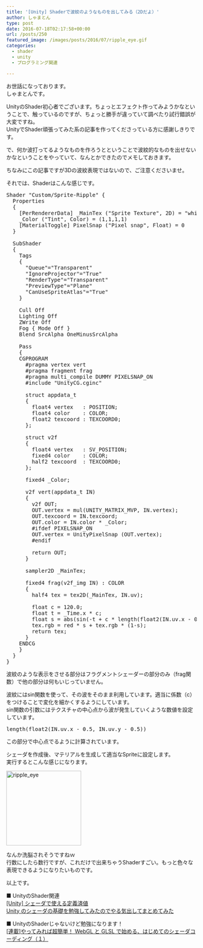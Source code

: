 ```yaml
---
title: '[Unity] Shaderで波紋のようなものを出してみる（2Dだよ）'
author: しゃまとん
type: post
date: 2016-07-18T02:17:58+00:00
url: /posts/250
featured_image: /images/posts/2016/07/ripple_eye.gif
categories:
  - shader
  - unity
  - プログラミング関連

---
```

お世話になっております。  
しゃまとんです。

UnityのShader初心者でございます。ちょっとエフェクト作ってみようかなということで、触っているのですが、ちょっと勝手が違っていて調べたり試行錯誤が大変ですね。  
UnityでShader頑張ってみた系の記事を作ってくださっている方に感謝しきりです。

で、何か波打ってるようなものを作ろうとということで波紋的なものを出せないかなということをやっていて、なんとかできたのでメモしておきます。

ちなみにこの記事ですが3Dの波紋表現ではないので、ご注意くださいませ。

それでは、Shaderはこんな感じです。

<pre class="brush: text; gutter: true">Shader "Custom/Sprite-Ripple" {
  Properties
  {
    [PerRendererData] _MainTex ("Sprite Texture", 2D) = "white" {}
    _Color ("Tint", Color) = (1,1,1,1)
    [MaterialToggle] PixelSnap ("Pixel snap", Float) = 0
  }

  SubShader
  {
    Tags
    { 
      "Queue"="Transparent" 
      "IgnoreProjector"="True" 
      "RenderType"="Transparent" 
      "PreviewType"="Plane"
      "CanUseSpriteAtlas"="True"
    }

    Cull Off
    Lighting Off
    ZWrite Off
    Fog { Mode Off }
    Blend SrcAlpha OneMinusSrcAlpha

    Pass
    {
    CGPROGRAM
      #pragma vertex vert
      #pragma fragment frag
      #pragma multi_compile DUMMY PIXELSNAP_ON
      #include "UnityCG.cginc"
      
      struct appdata_t
      {
        float4 vertex   : POSITION;
        float4 color    : COLOR;
        float2 texcoord : TEXCOORD0;
      };

      struct v2f
      {
        float4 vertex   : SV_POSITION;
        fixed4 color    : COLOR;
        half2 texcoord  : TEXCOORD0;
      };
      
      fixed4 _Color;

      v2f vert(appdata_t IN)
      {
        v2f OUT;
        OUT.vertex = mul(UNITY_MATRIX_MVP, IN.vertex);
        OUT.texcoord = IN.texcoord;
        OUT.color = IN.color * _Color;
        #ifdef PIXELSNAP_ON
        OUT.vertex = UnityPixelSnap (OUT.vertex);
        #endif

        return OUT;
      }

      sampler2D _MainTex;

      fixed4 frag(v2f_img IN) : COLOR
      {
        half4 tex = tex2D(_MainTex, IN.uv);

        float c = 120.0;
        float t = _Time.x * c;
        float s = abs(sin(-t + c * length(float2(IN.uv.x - 0.5, IN.uv.y - 0.5))));
        tex.rgb = red * s + tex.rgb * (1-s);
        return tex;
      }
    ENDCG
    }
  }
}</pre>

波紋のような表示をさせる部分はフラグメントシェーダーの部分のみ（frag関数）で他の部分は何もいじっていません。

波紋にはsin関数を使って、その波をそのまま利用しています。適当に係数（c）をつけることで変化を細かくするようにしています。  
sin関数の引数にはテクスチャの中心点から波が発生していくような数値を設定しています。

<pre class="brush: text; gutter: false">length(float2(IN.uv.x - 0.5, IN.uv.y - 0.5))</pre>

この部分で中心点でるように計算されています。

シェーダを作成後、マテリアルを生成して適当なSpriteに設定します。  
実行するとこんな感じになります。

[<img src="http://shamaton.orz.hm/blog/images/posts/2016/07/ripple_eye.gif" alt="ripple_eye" width="198" height="197" class="aligncenter size-full wp-image-251" />][1]

なんか洗脳されそうですねｗ  
行数にしたら数行ですが、これだけで出来ちゃうShaderすごい。もっと色々な表現できるようになりたいものです。

以上です。

■ UnityのShader関連  
<a href="http://qiita.com/edo_m18/items/591925d7fc960d843afa" target="_blank">[Unity] シェーダで使える定義済値</a>  
[Unity のシェーダの基礎を勉強してみたのでやる気出してまとめてみた][2]

■ UnityのShaderじゃないけど勉強になります！[  
[連載]やってみれば超簡単！ WebGL と GLSL で始める、はじめてのシェーダコーディング（１）][3]

 [1]: http://shamaton.orz.hm/blog/images/posts/2016/07/ripple_eye.gif
 [2]: http://tips.hecomi.com/entry/2014/03/16/233943
 [3]: http://qiita.com/doxas/items/b8221e92a2bfdc6fc211